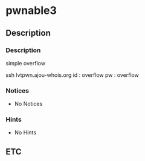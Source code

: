 # pwnable3

## Description

### Description

simple overflow

ssh lvtpwn.ajou-whois.org
id : overflow
pw : overflow

### Notices

* No Notices

### Hints

* No Hints

## ETC
